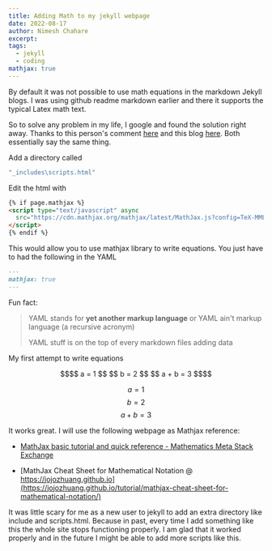 ```yaml
---
title: Adding Math to my jekyll webpage
date: 2022-08-17
author: Nimesh Chahare
excerpt: 
tags:
  - jekyll
  - coding
mathjax: true
---
```




By default it was not possible to use math equations in the markdown Jekyll blogs. I was using github readme markdown earlier and there it supports the typical Latex math text.

So to solve any problem in my life, I google and found the solution right away. Thanks to this person's comment [here](https://github.com/mmistakes/minimal-mistakes/issues/735#issuecomment-269500816) and this blog [here](https://www.katarinahoeger.com/2017/12/08/jekyll-supports-math). Both essentially say the same thing. 

Add a directory called 

```cmd
"_includes\scripts.html"
```

Edit the html with 

```html
{% if page.mathjax %}
<script type="text/javascript" async
  src="https://cdn.mathjax.org/mathjax/latest/MathJax.js?config=TeX-MML-AM_CHTML">
</script>
{% endif %}
```

This would allow you to use mathjax library to write equations. You just have to had the following in the YAML

```md
---
mathjax: true
---
```

Fun fact:

> YAML stands for **yet another markup language** or YAML ain't markup language (a recursive acronym)
> 
> YAML stuff is on the top of every markdown files adding data



My first attempt to write equations

```math
$$ a = 1 $$
$$ b = 2 $$
$$ a + b = 3 $$
```

$$ a = 1 $$
$$ b = 2 $$
$$ a + b = 3 $$



It works great. I will use the following webpage as Mathjax reference:

- [MathJax basic tutorial and quick reference - Mathematics Meta Stack Exchange](https://math.meta.stackexchange.com/questions/5020/mathjax-basic-tutorial-and-quick-reference/5024#5024)

- [MathJax Cheat Sheet for Mathematical Notation @ https://jojozhuang.github.io](https://jojozhuang.github.io/tutorial/mathjax-cheat-sheet-for-mathematical-notation/)



It was little  scary for me as a new user to jekyll to add an extra directory like include and scripts.html. Because in past, every time I add something like this the whole site stops functioning properly. I am glad that it worked properly and in the future I might be able to add more scripts like this.


















